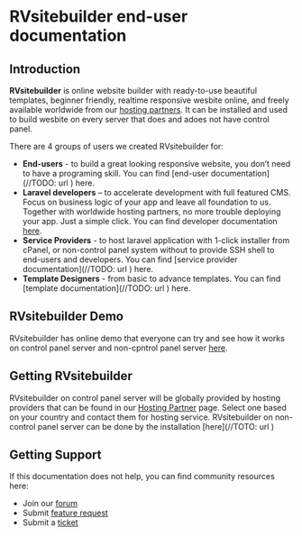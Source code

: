# RVsitebuilder end-user documentation
## Introduction

**RVsitebuilder** is online website builder with ready-to-use beautiful templates, beginner friendly, realtime responsive wesbite online, and freely available worldwide from our [hosting partners](https://rvsitebuilder.com/hosting-partner/). It can be installed and used to build wesbite on every server that does and adoes not have control panel. 

There are 4 groups of users we created RVsitebuilder for: 

- **End-users** - to build a great looking responsive website, you don’t need to have a programing skill. You can find [end-user documentation](//TODO: url ) here.
- **Laravel developers** – to accelerate development with full featured CMS. Focus on business logic of your app and leave all foundation to us. Together with worldwide hosting partners, no more trouble deploying your app. Just a simple click. You can find developer documentation [here](https://github.com/rvsitebuilder/developer-docs/tree/master/en). 
- **Service Providers** - to host laravel application with 1-click installer from cPanel, or non-control panel system without to provide SSH shell to end-users and developers. You can find [service provider documentation](//TODO: url ) here. 
- **Template Designers** - from basic to advance templates. You can find [template  documentation](//TODO: url ) here. 

## RVsitebuilder Demo 

RVsitebuilder has online demo that everyone can try and see how it works on control panel server and non-cpntrol panel server [here](https://rvsitebuilder.com/demo/). 

## Getting RVsitebuilder

RVsitebuilder on control panel server will be globally provided by hosting providers that can be found in our [Hosting Partner](https://rvsitebuilder.com/hosting-partner/) page. Select one based on your country and contact them for hosting service.
RVsitebuilder on non-control panel server can be done by the installation [here](//TOTO: url )
 
## Getting Support 

If this documentation does not help, you can find community resources here: 

- Join our [forum](https://support.rvglobalsoft.com/hc/en-us/community/topics/360000661673-RVsitebuilder-7-Forum-for-End-User)
- Submit [feature request](https://support.rvglobalsoft.com/hc/en-us/community/topics/360000639474-RVsitebuilder-7-Feature-Request)
- Submit a [ticket](https://rvglobalsoft.com/tickets/new&deptId=5)